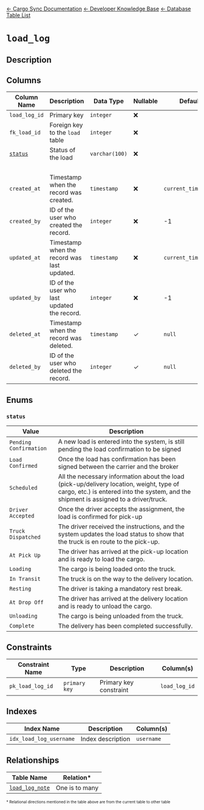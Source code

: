 [← Cargo Sync Documentation](../../../../readme.md) [← Developer Knowledge Base](../../readme.md) [← Database Table List](../database-design.md)

# `load_log`

## Description

## Columns

|Column Name|Description|Data Type|Nullable|Default|
|-|-|-|-|-|
|`load_log_id`|Primary key|`integer`|❌||
|`fk_load_id`|Foreign key to the `load` table|`integer`|❌||
|[`status`](#status)|Status of the load|`varchar(100)`|❌||
|&nbsp;|
|`created_at`|Timestamp when the record was created.|`timestamp`|❌|`current_timestamp`|
|`created_by`|ID of the user who created the record.|`integer`|❌|-1|
|`updated_at`|Timestamp when the record was last updated.|`timestamp`|❌|`current_timestamp`|
|`updated_by`|ID of the user who last updated the record.|`integer`|❌|-1|
|`deleted_at`|Timestamp when the record was deleted.|`timestamp`|✓|`null`|
|`deleted_by`|ID of the user who deleted the record.|`integer`|✓|`null`|

## Enums

### `status`

|Value|Description|
|-|-|
|`Pending Confirmation`|A new load is entered into the system, is still pending the load confirmation to be signed|
|`Load Confirmed`|Once the load has confirmation has been signed between the carrier and the broker|
|`Scheduled`|All the necessary information about the load (pick-up/delivery location, weight, type of cargo, etc.) is entered into the system, and the shipment is assigned to a driver/truck.|
|`Driver Accepted`|Once the driver accepts the assignment, the load is confirmed for pick-up|
|`Truck Dispatched`|The driver received the instructions, and the system updates the load status to show that the truck is en route to the pick-up.|
|`At Pick Up`|The driver has arrived at the pick-up location and is ready to load the cargo.|
|`Loading`|The cargo is being loaded onto the truck.|
|`In Transit`|The truck is on the way to the delivery location.|
|`Resting`|The driver is taking a mandatory rest break.|
|`At Drop Off`|The driver has arrived at the delivery location and is ready to unload the cargo.|
|`Unloading`|The cargo is being unloaded from the truck.|
|`Complete`|The delivery has been completed successfully.|

## Constraints

|Constraint Name|Type|Description|Column(s)|
|--|--|--|--|
|`pk_load_log_id`|`primary key`|Primary key constraint|`load_log_id`|

## Indexes

|Index Name|Description|Column(s)|
|-|-|-|
|`idx_load_log_username`|Index description|`username`|

## Relationships

|Table Name|Relation*|
|-|-|
|[`load_log_note`](./link.md)|One is to many|


<span style="font-size:10px">\* Relational directions mentioned in the table above are from the current table to other table</span>